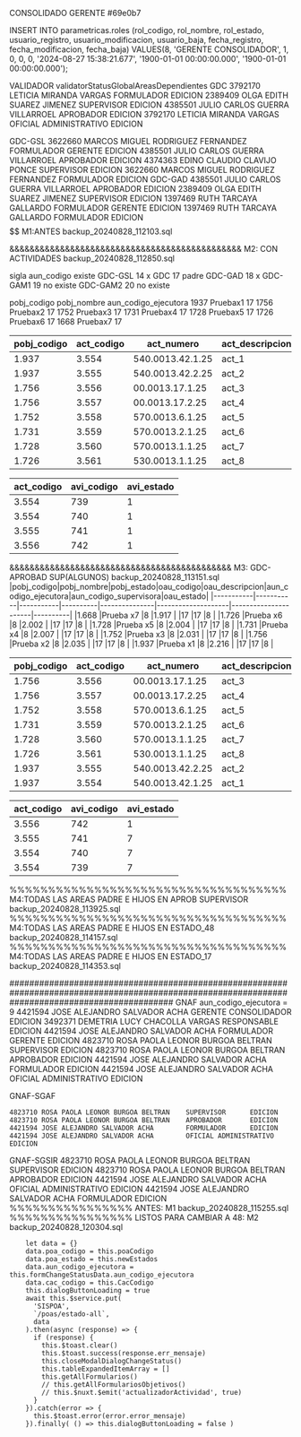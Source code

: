 CONSOLIDADO GERENTE
#69e0b7

INSERT INTO parametricas.roles
(rol_codigo, rol_nombre, rol_estado, usuario_registro, usuario_modificacion, usuario_baja, fecha_registro, fecha_modificacion, fecha_baja)
VALUES(8, 'GERENTE CONSOLIDADOR', 1, 0, 0, 0, '2024-08-27 15:38:21.677', '1900-01-01 00:00:00.000', '1900-01-01 00:00:00.000');

VALIDADOR
validatorStatusGlobalAreasDependientes
GDC
	3792170	LETICIA MIRANDA VARGAS		FORMULADOR 	EDICION
	2389409	OLGA EDITH SUAREZ JIMENEZ	SUPERVISOR 	EDICION
	4385501	JULIO CARLOS GUERRA VILLARROEL	APROBADOR 	EDICION
	3792170	LETICIA MIRANDA VARGAS	OFICIAL ADMINISTRATIVO 	EDICION 
	
GDC-GSL
	3622660	MARCOS MIGUEL RODRIGUEZ FERNANDEZ	FORMULADOR GERENTE 	EDICION
	4385501	JULIO CARLOS GUERRA VILLARROEL		APROBADOR 		EDICION
	4374363	EDINO CLAUDIO CLAVIJO PONCE		SUPERVISOR 		EDICION
	3622660	MARCOS MIGUEL RODRIGUEZ FERNANDEZ	FORMULADOR 		EDICION
GDC-GAD
	4385501	JULIO CARLOS GUERRA VILLARROEL		APROBADOR 		EDICION
	2389409	OLGA EDITH SUAREZ JIMENEZ		SUPERVISOR 		EDICION
	1397469	RUTH TARCAYA GALLARDO			FORMULADOR GERENTE 	EDICION
	1397469	RUTH TARCAYA GALLARDO			FORMULADOR 		EDICION
$$$$$$$$$$$$$$$$$$$$$$$$$$$$$$$$$$$$$$$$$$$$$$ M1:ANTES
backup_20240828_112103.sql
 
&&&&&&&&&&&&&&&&&&&&&&&&&&&&&&&&&&&&&&&&&&&&&& M2: CON ACTIVIDADES
backup_20240828_112850.sql


sigla		aun_codigo	existe
GDC-GSL		14		x
GDC		17		padre
GDC-GAD		18		x
GDC-GAM1	19		no existe
GDC-GAM2	20		no existe
      
pobj_codigo	pobj_nombre	aun_codigo_ejecutora
1937		Pruebax1	17
1756		Pruebax2	17
1752		Pruebax3	17
1731		Pruebax4	17
1728		Pruebax5	17
1726		Pruebax6	17
1668		Pruebax7	17

|pobj_codigo|act_codigo|act_numero      |act_descripcion|act_estado|
|-----------|----------|----------------|---------------|----------|
|1.937      |3.554     |540.0013.42.1.25|act_1          |1         |
|1.937      |3.555     |540.0013.42.2.25|act_2          |1         |
|1.756      |3.556     |00.0013.17.1.25 |act_3          |1         |
|1.756      |3.557     |00.0013.17.2.25 |act_4          |1         |
|1.752      |3.558     |570.0013.6.1.25 |act_5          |1         |
|1.731      |3.559     |570.0013.2.1.25 |act_6          |1         |
|1.728      |3.560     |570.0013.1.1.25 |act_7          |1         |
|1.726      |3.561     |530.0013.1.1.25 |act_8          |1         |

|act_codigo|avi_codigo|avi_estado|
|----------|----------|----------|
|3.554     |739       |1         |
|3.554     |740       |1         |
|3.555     |741       |1         |
|3.556     |742       |1         |

&&&&&&&&&&&&&&&&&&&&&&&&&&&&&&&&&&&&&&&&&&&& M3: GDC-APROBAD SUP(ALGUNOS)
backup_20240828_113151.sql
|pobj_codigo|pobj_nombre|pobj_estado|oau_codigo|oau_descripcion|aun_codigo_ejecutora|aun_codigo_supervisora|oau_estado|
|-----------|-----------|-----------|----------|---------------|--------------------|----------------------|----------|
|1.668      |Prueba x7  |8          |1.917     |               |17                  |17                    |8         |
|1.726      |Prueba x6  |8          |2.002     |               |17                  |17                    |8         |
|1.728      |Prueba x5  |8          |2.004     |               |17                  |17                    |8         |
|1.731      |Prueba x4  |8          |2.007     |               |17                  |17                    |8         |
|1.752      |Prueba x3  |8          |2.031     |               |17                  |17                    |8         |
|1.756      |Prueba x2  |8          |2.035     |               |17                  |17                    |8         |
|1.937      |Prueba x1  |8          |2.216     |               |17                  |17                    |8         |

|pobj_codigo|act_codigo|act_numero      |act_descripcion|act_estado|
|-----------|----------|----------------|---------------|----------|
|1.756      |3.556     |00.0013.17.1.25 |act_3          |1         |
|1.756      |3.557     |00.0013.17.2.25 |act_4          |1         |
|1.752      |3.558     |570.0013.6.1.25 |act_5          |1         |
|1.731      |3.559     |570.0013.2.1.25 |act_6          |1         |
|1.728      |3.560     |570.0013.1.1.25 |act_7          |1         |
|1.726      |3.561     |530.0013.1.1.25 |act_8          |1         |
|1.937      |3.555     |540.0013.42.2.25|act_2          |7         |
|1.937      |3.554     |540.0013.42.1.25|act_1          |7         |

|act_codigo|avi_codigo|avi_estado|
|----------|----------|----------|
|3.556     |742       |1         |
|3.555     |741       |7         |
|3.554     |740       |7         |
|3.554     |739       |7         |
%%%%%%%%%%%%%%%%%%%%%%%%%%%%%%%%%%%% M4:TODAS LAS AREAS PADRE E HIJOS EN APROB SUPERVISOR
backup_20240828_113925.sql
%%%%%%%%%%%%%%%%%%%%%%%%%%%%%%%%%%%% M4:TODAS LAS AREAS PADRE E HIJOS EN ESTADO_48  
backup_20240828_114157.sql
%%%%%%%%%%%%%%%%%%%%%%%%%%%%%%%%%%%% M4:TODAS LAS AREAS PADRE E HIJOS EN ESTADO_17
backup_20240828_114353.sql

#################################################################################################################################################
GNAF aun_codigo_ejecutora = 9
	4421594	JOSE ALEJANDRO SALVADOR ACHA		GERENTE CONSOLIDADOR 	EDICION
	3492371	DEMETRIA LUCY CHACOLLA VARGAS		RESPONSABLE 		EDICION
	4421594	JOSE ALEJANDRO SALVADOR ACHA		FORMULADOR GERENTE 	EDICION
	4823710	ROSA PAOLA LEONOR BURGOA BELTRAN	SUPERVISOR 		EDICION
	4823710	ROSA PAOLA LEONOR BURGOA BELTRAN	APROBADOR 		EDICION
	4421594	JOSE ALEJANDRO SALVADOR ACHA		FORMULADOR 		EDICION
	4421594	JOSE ALEJANDRO SALVADOR ACHA		OFICIAL ADMINISTRATIVO 	EDICION 

GNAF-SGAF

	4823710	ROSA PAOLA LEONOR BURGOA BELTRAN	SUPERVISOR 		EDICION
	4823710	ROSA PAOLA LEONOR BURGOA BELTRAN	APROBADOR 		EDICION
	4421594	JOSE ALEJANDRO SALVADOR ACHA		FORMULADOR 		EDICION
	4421594	JOSE ALEJANDRO SALVADOR ACHA		OFICIAL ADMINISTRATIVO 	EDICION 

GNAF-SGSIR 
	4823710	ROSA PAOLA LEONOR BURGOA BELTRAN	SUPERVISOR 		EDICION
	4823710	ROSA PAOLA LEONOR BURGOA BELTRAN	APROBADOR 		EDICION
	4421594	JOSE ALEJANDRO SALVADOR ACHA		OFICIAL ADMINISTRATIVO 	EDICION
	4421594	JOSE ALEJANDRO SALVADOR ACHA		FORMULADOR 		EDICION 
%%%%%%%%%%%%%%%% ANTES: M1
backup_20240828_115255.sql
%%%%%%%%%%%%%%%% LISTOS PARA CAMBIAR A 48: M2
backup_20240828_120304.sql




        let data = {}
        data.poa_codigo = this.poaCodigo
        data.poa_estado = this.newEstados
        data.aun_codigo_ejecutora = this.formChangeStatusData.aun_codigo_ejecutora
        data.cac_codigo = this.CacCodigo
        this.dialogButtonLoading = true
        await this.$service.put(
          'SISPOA',
          `/poas/estado-all`,
          data
        ).then(async (response) => {
          if (response) {
            this.$toast.clear()
            this.$toast.success(response.err_mensaje)
            this.closeModalDialogChangeStatus()
            this.tableExpandedItemArray = []
            this.getAllFormularios()
            // this.getAllFormulariosObjetivos()
            // this.$nuxt.$emit('actualizadorActividad', true)
          }
        }).catch(error => {
          this.$toast.error(error.error_mensaje)
        }).finally( () => this.dialogButtonLoading = false )
